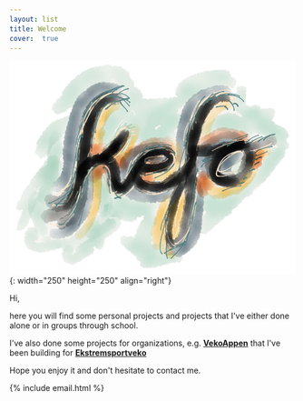```yaml
---
layout: list
title: Welcome
cover:  true
---
```

![kefo.no logo](/assets/img/kefo.png){: width="250" height="250" align="right"}

Hi,

here you will find some personal projects and projects that I've either done alone or in groups through school.

I've also done some projects for organizations, e.g. **[VekoAppen](https://www.kefo.no/projects/2021/04/05/Vekoappen.html)** that I've been building for **[Ekstremsportveko](https://ekstremsportveko.com/)**

Hope you enjoy it and don't hesitate to contact me.

{% include email.html %}